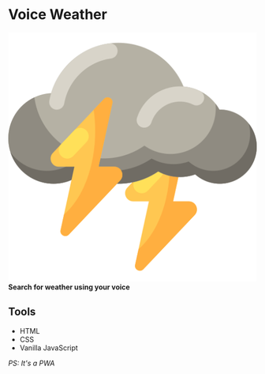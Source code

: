 # Voice Weather
![Logo](src/storm.png)
__Search for weather using your voice__

## Tools
* HTML
* CSS
* Vanilla JavaScript

_PS: It's a PWA_